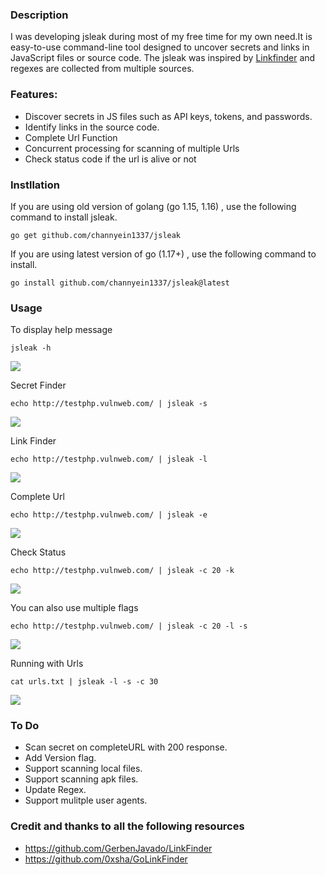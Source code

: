 ### Description

I was developing jsleak during most of my free time for my own need.It is easy-to-use command-line tool designed to uncover secrets and links in JavaScript files or source code. The jsleak was inspired by [Linkfinder](https://github.com/GerbenJavado/LinkFinder) and regexes are collected from multiple sources.  

### Features:

- Discover secrets in JS files such as API keys, tokens, and passwords.
- Identify links in the source code.
- Complete Url Function
- Concurrent processing for scanning of multiple Urls
- Check status code if the url is alive or not

### Instllation
If you are using old version of golang (go 1.15, 1.16) , use the following command to install jsleak.
```
go get github.com/channyein1337/jsleak
```

If you are using latest version of  go (1.17+) , use the following command to install.

```
go install github.com/channyein1337/jsleak@latest
```


### Usage

To display help message

```
jsleak -h
```

![](https://raw.githubusercontent.com/channyein1337/jsleak/main/images/help.png)

Secret Finder

```
echo http://testphp.vulnweb.com/ | jsleak -s
```

![](https://raw.githubusercontent.com/channyein1337/jsleak/main/images/secret.png)


Link Finder

```
echo http://testphp.vulnweb.com/ | jsleak -l
```

![](https://raw.githubusercontent.com/channyein1337/jsleak/main/images/linkfinder.png)

Complete Url

```
echo http://testphp.vulnweb.com/ | jsleak -e
```

![](https://raw.githubusercontent.com/channyein1337/jsleak/main/images/completeURL.png)

Check Status

```
echo http://testphp.vulnweb.com/ | jsleak -c 20 -k
```

![](https://raw.githubusercontent.com/channyein1337/jsleak/main/images/status_code.png)

You can also use multiple flags 

```
echo http://testphp.vulnweb.com/ | jsleak -c 20 -l -s 
```

![](https://raw.githubusercontent.com/channyein1337/jsleak/main/images/multipleFlags.png)

Running with Urls

```
cat urls.txt | jsleak -l -s -c 30
```

![](https://raw.githubusercontent.com/channyein1337/jsleak/main/images/file.png)

### To Do

- Scan secret on completeURL with 200 response.
- Add Version flag.
- Support scanning local files.
- Support scanning apk files.
- Update Regex.
- Support mulitple user agents.


### Credit and thanks to all the following resources
- https://github.com/GerbenJavado/LinkFinder
- https://github.com/0xsha/GoLinkFinder
